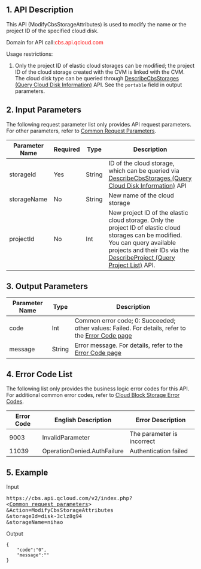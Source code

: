 ## 1. API Description

This API (ModifyCbsStorageAttributes) is used to modify the name or the project ID of the specified cloud disk.

Domain for API call:<font style="color:red">cbs.api.qcloud.com</font>

Usage restrictions:
1. Only the project ID of elastic cloud storages can be modified; the project ID of the cloud storage created with the CVM is linked with the CVM. The cloud disk type can be queried through [DescribeCbsStorages (Query Cloud Disk Information)](https://www.qcloud.com/doc/api/364/2519) API. See the `portable` field in output parameters.


## 2. Input Parameters

The following request parameter list only provides API request parameters. For other parameters, refer to [Common Request Parameters](https://www.qcloud.com/document/api/213/6976
).

| Parameter Name | Required | Type | Description | 
| ------- | ------- | ------- | ------- | 
| storageId | Yes | String | ID of the cloud storage, which can be queried via [DescribeCbsStorages (Query Cloud Disk Information)](/doc/api/364/2519) API |
| storageName| No | String | New name of the cloud storage |
| projectId | No | Int | New project ID of the elastic cloud storage. Only the project ID of elastic cloud storages can be modified. You can query available projects and their IDs via the [DescribeProject (Query Project List)](https://www.qcloud.com/doc/api/229/1330) API.  | 
 
 
## 3. Output Parameters

| Parameter Name | Type | Description |
| ------- | ------- | ------- |
| code | Int | Common error code; 0: Succeeded; other values: Failed. For details, refer to the [Error Code page](https://www.qcloud.com/doc/api/364/%E9%94%99%E8%AF%AF%E7%A0%81) |
| message | String | Error message. For details, refer to the [Error Code page](https://www.qcloud.com/doc/api/364/%E9%94%99%E8%AF%AF%E7%A0%81)|

## 4. Error Code List

The following list only provides the business logic error codes for this API. For additional common error codes, refer to [Cloud Block Storage Error Codes](https://www.qcloud.com/doc/api/364/4207).

| Error Code | English Description | Error Description |
| ------- | ------- | ------- |
| 9003 | InvalidParameter | The parameter is incorrect |
| 11039 | OperationDenied.AuthFailure | Authentication failed |
 
## 5. Example

Input
<pre>
https://cbs.api.qcloud.com/v2/index.php?
<<a href="https://www.qcloud.com/doc/api/229/6976">Common request parameters</a>>
&Action=ModifyCbsStorageAttributes
&storageId=disk-3clz8g94
&storageName=nihao
</pre>

Output
```
{
    "code":"0",
    "message":""
}
```
 
 
 

